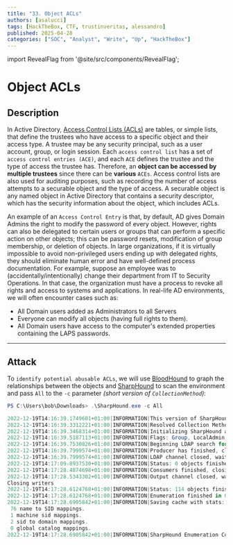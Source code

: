 ```yaml
---
title: "33. Object ACLs"
authors: [asalucci]
tags: [HackTheBox, CTF, trustinveritas, alessandro]
published: 2025-04-28
categories: ["SOC", "Analyst", "Write", "Up", "HackTheBox"]
---
```


import RevealFlag from '@site/src/components/RevealFlag';

# Object ACLs

## Description

In Active Directory, [Access Control Lists (ACLs)](https://learn.microsoft.com/en-us/windows/win32/secauthz/access-control-lists) are tables, or simple lists, that define the trustees who have access to a specific object and their access type. A trustee may be any security principal, such as a user account, group, or login session. Each `access control list` has a set of `access control entries (ACE)`, and each `ACE` defines the trustee and the type of access the trustee has. Therefore, an **object can be accessed by multiple trustees** since there can be **various** `ACEs`. Access control lists are also used for auditing purposes, such as recording the number of access attempts to a securable object and the type of access. A securable object is any named object in Active Directory that contains a security descriptor, which has the security information about the object, which includes ACLs.

An example of an `Access Control Entry` is that, by default, AD gives Domain Admins the right to modify the password of every object. However, rights can also be delegated to certain users or groups that can perform a specific action on other objects; this can be password resets, modification of group membership, or deletion of objects. In large organizations, if it is virtually impossible to avoid non-privileged users ending up with delegated rights, they should eliminate human error and have well-defined process documentation. For example, suppose an employee was to (accidentally/intentionally) change their department from IT to Security Operations. In that case, the organization must have a process to revoke all rights and access to systems and applications. In real-life AD environments, we will often encounter cases such as:

- All Domain users added as Administrators to all Servers
- Everyone can modify all objects (having full rights to them).
- All Domain users have access to the computer's extended properties containing the LAPS passwords.

---

## Attack

To `identify potential abusable ACLs`, we will use [BloodHound](https://github.com/BloodHoundAD/BloodHound) to graph the relationships between the objects and [SharpHound](https://github.com/BloodHoundAD/SharpHound) to scan the environment and pass `All` to the `-c` parameter *(short version of `CollectionMethod`)*:

```powershell
PS C:\Users\bob\Downloads> .\SharpHound.exe -c All

2022-12-19T14:16:39.1749601+01:00|INFORMATION|This version of SharpHound is compatible with the 4.2 Release of BloodHound
2022-12-19T14:16:39.3312221+01:00|INFORMATION|Resolved Collection Methods: Group, LocalAdmin, GPOLocalGroup, Session, LoggedOn, Trusts, ACL, Container, RDP, ObjectProps, DCOM, SPNTargets, PSRemote
2022-12-19T14:16:39.3468314+01:00|INFORMATION|Initializing SharpHound at 14.16 on 19/12/2022
2022-12-19T14:16:39.5187113+01:00|INFORMATION|Flags: Group, LocalAdmin, GPOLocalGroup, Session, LoggedOn, Trusts, ACL, Container, RDP, ObjectProps, DCOM, SPNTargets, PSRemote
2022-12-19T14:16:39.7530826+01:00|INFORMATION|Beginning LDAP search for eagle.local
2022-12-19T14:16:39.7999574+01:00|INFORMATION|Producer has finished, closing LDAP channel
2022-12-19T14:16:39.7999574+01:00|INFORMATION|LDAP channel closed, waiting for consumers
2022-12-19T14:17:09.8937530+01:00|INFORMATION|Status: 0 objects finished (+0 0)/s -- Using 36 MB RAM
2022-12-19T14:17:28.4874698+01:00|INFORMATION|Consumers finished, closing output channel
2022-12-19T14:17:28.5343302+01:00|INFORMATION|Output channel closed, waiting for output task to complete
Closing writers
2022-12-19T14:17:28.6124768+01:00|INFORMATION|Status: 114 objects finished (+114 2.375)/s -- Using 46 MB RAM
2022-12-19T14:17:28.6124768+01:00|INFORMATION|Enumeration finished in 00:00:48.8638030
2022-12-19T14:17:28.6905842+01:00|INFORMATION|Saving cache with stats: 74 ID to type mappings.
 76 name to SID mappings.
 1 machine sid mappings.
 2 sid to domain mappings.
 0 global catalog mappings.
2022-12-19T14:17:28.6905842+01:00|INFORMATION|SharpHound Enumeration Completed at 14.17 on 19/12/2022! Happy Graphing!
```

